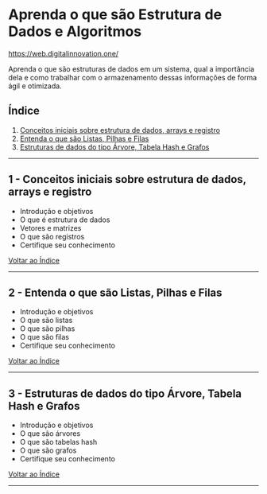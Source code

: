 # Aprenda o que são Estrutura de Dados e Algoritmos

https://web.digitalinnovation.one/

Aprenda o que são estruturas de dados em um sistema, qual a importância dela e como trabalhar com o armazenamento dessas informações de forma ágil e otimizada.

## <a name="indice">Índice</a>

1. [Conceitos iniciais sobre estrutura de dados, arrays e registro](#parte1)     
2. [Entenda o que são Listas, Pilhas e Filas](#parte2)     
3. [Estruturas de dados do tipo Árvore, Tabela Hash e Grafos](#parte3)     
---


## <a name="parte1">1 - Conceitos iniciais sobre estrutura de dados, arrays e registro</a>

- Introdução e objetivos
- O que é estrutura de dados
- Vetores e matrizes
- O que são registros
- Certifique seu conhecimento


[Voltar ao Índice](#indice)

---


## <a name="parte2">2 - Entenda o que são Listas, Pilhas e Filas</a>

- Introdução e objetivos
- O que são listas
- O que são pilhas
- O que são filas
- Certifique seu conhecimento

[Voltar ao Índice](#indice)

---


## <a name="parte3">3 - Estruturas de dados do tipo Árvore, Tabela Hash e Grafos</a>

- Introdução e objetivos
- O que são árvores
- O que são tabelas hash
- O que são grafos
- Certifique seu conhecimento

[Voltar ao Índice](#indice)

---


